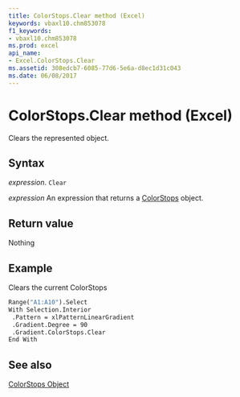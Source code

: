 ```yaml
---
title: ColorStops.Clear method (Excel)
keywords: vbaxl10.chm853078
f1_keywords:
- vbaxl10.chm853078
ms.prod: excel
api_name:
- Excel.ColorStops.Clear
ms.assetid: 308edcb7-6085-77d6-5e6a-d8ec1d31c043
ms.date: 06/08/2017
---
```



# ColorStops.Clear method (Excel)

Clears the represented object.


## Syntax

_expression_. `Clear`

 _expression_ An expression that returns a [ColorStops](Excel.ColorStops.md) object.


## Return value

Nothing


## Example

Clears the current ColorStops


```vb
Range("A1:A10").Select 
With Selection.Interior 
 .Pattern = xlPatternLinearGradient 
 .Gradient.Degree = 90 
 .Gradient.ColorStops.Clear 
End With
```


## See also


[ColorStops Object](Excel.ColorStops.md)

